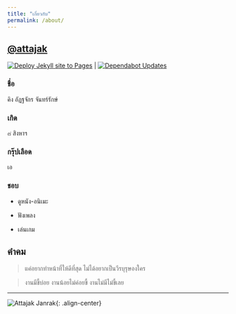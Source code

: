 ```yaml
---
title: "เกี่ยวกับ"
permalink: /about/
---
```


## [@attajak](https://github.com/attajak/)

[![Deploy Jekyll site to Pages](https://github.com/attajak/attajak.github.io/actions/workflows/jekyll.yml/badge.svg)](https://github.com/attajak/attajak.github.io/actions/workflows/jekyll.yml) | [![Dependabot Updates](https://github.com/attajak/attajak.github.io/actions/workflows/dependabot/dependabot-updates/badge.svg)](https://github.com/attajak/attajak.github.io/actions/workflows/dependabot/dependabot-updates)

<!-- Raplit badge start

[![@Attajak on Replit](https://replit.com/badge?caption=Project%20on%20Replit)](https://replit.com/@attajak/attajakgithubio#README.md)

Replit badge end -->

### ชื่อ

คิง อัฏฐจักร จันทร์รักษ์

### เกิด

๘ สิงหาฯ

### กรุ๊ปเลือด

เอ

### ชอบ

  - ดูหนัง-อนิเมะ

  - ฟังเพลง

  - เล่นเกม

<!--

## การศึกษา

### ชั้นอนุบาล

โรงเรียนบ้านโคกโดน

### ประถมศึกษา

ป.๑ - ป.๒ โรงเรียนบ้านโคกโดน

ป.๓ - ป.๖ โรงเรียนวัดพิกุลทอง

### มัธยมศึกษา

กศน.ควนขนุน

## ประวัติงาน

  - ช่างแอร์

  - เรืออ้วนล้อม (พังงา)

  - กรีดยาง

-->

## คำคม

> แค่อยากทำหน้าที่ให้ดีที่สุด ไม่ได้อยากเป็นวีรบุรุษองใคร

> งานมีขี้บ่อย งานน้อยไม่ค่อยขี้ งานไม่มีไม่ขี้เลย

---

![Attajak Janrak](https://attajak.github.io/assets/images/attajak.png){: .align-center}
